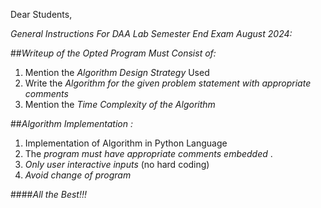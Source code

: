 Dear Students,

*General Instructions For DAA Lab Semester End Exam August 2024:*

##*Writeup of the Opted Program Must Consist of:*

1. Mention the *Algorithm Design Strategy* Used  
2. Write the *Algorithm for the given problem statement with appropriate comments*
3. Mention the *Time Complexity of the Algorithm*

##_*Algorithm Implementation :*_
1. Implementation of Algorithm in Python Language
2. The *program must have appropriate comments embedded* .
3. *Only user interactive inputs* (no hard coding)
4. _*Avoid change of program*_

####*All the Best!!!*
